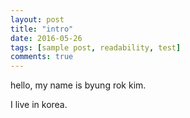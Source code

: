 ```yaml
---
layout: post
title: "intro"
date: 2016-05-26
tags: [sample post, readability, test]
comments: true
---
```


hello, my name is byung rok kim.

I live in korea.
